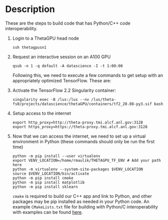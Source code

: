 # Description

These are the steps to build code that has Python/C++ code interoperability.

1. Login to a ThetaGPU head node
   ```
   ssh thetagpusn1
   ```

2. Request an interactive session on an A100 GPU
   ```
   qsub -n 1 -q default -A datascience -I -t 1:00:00
   ```
   Following this, we need to execute a few commands to get setup with an appropriately optimized TensorFlow. These are:

3. Activate the TensorFlow 2.2 Singularity container:
   ```
   singularity exec -B /lus:/lus --nv /lus/theta-fs0/projects/datascience/thetaGPU/containers/tf2_20.08-py3.sif bash
   ```

4. Setup access to the internet
   ```
   export http_proxy=http://theta-proxy.tmi.alcf.anl.gov:3128
   export https_proxy=https://theta-proxy.tmi.alcf.anl.gov:3128
   ```
   
5. Now that we can access the internet, we need to set up a virtual environment in Python (these commands should only be run the first time)
   ```
   python -m pip install --user virtualenv
   export VENV_LOCATION=/home/rmaulik/THETAGPU_TF_ENV # Add your path here
   python -m virtualenv --system-site-packages $VENV_LOCATION
   source $VENV_LOCATION/bin/activate
   python -m pip install cmake
   python -m pip install matplotlib
   python -m pip install sklearn
   ```
   `cmake` is required to build our C++ app and link to Python, and other packages may be pip installed as needed in your Python code. An example `CMakeLists.txt` file for building with Python/C interoperability with examples can be found [here](https://github.com/argonne-lcf/sdl_ai_workshop/tree/master/04_Simulation_ML/ThetaGPU).
